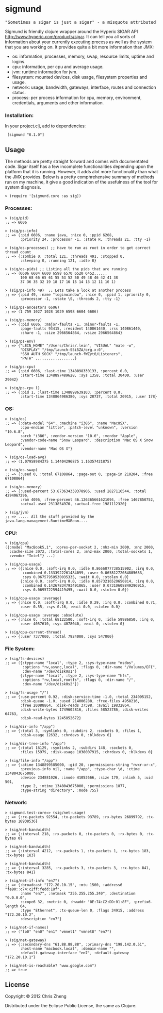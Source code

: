 # sigmund

<pre>
"Sometimes a sigar is just a sigar" - a misquote attributed to Mr Freud
</pre>

Sigmund is friendly clojure wrapper around the Hyperic SIGAR API http://www.hyperic.com/products/sigar. It can tell you all sorts of information about your currently executing process as well as the system that you are working on. It provides quite a bit more information than JMX:

 - os:          information, processes, memory, swap, resource limits, uptime and logins.
 - cpu:         information, per cpu and average usage.
 - jvm:         runtime information for jvm.
 - filesystem:  mounted devices, disk usage, filesystem properties and usage.
 - network:     usage, bandwidth, gateways, interface, routes and connection status.
 - process:     per process information for cpu, memory, environment, credentials, arguments and other information.


### Installation:

In your project.clj, add to dependencies:

     [sigmund "0.1.0"]

## Usage

The methods are pretty straight forward and comes with documentated code. Sigar itself has a few incomplete functionalities depending upon the platform that it is running. However, it adds alot more functionality than what the JMX provides. Below is a pretty comphrehensive summary of methods run on my machine, it give a good indication of the usefulness of the tool for system diagnosis.

    > (require '[sigmund.core :as sig])

### Processes:

    > (sig/pid)
    ;; => 6606

    > (sig/ps-info)
    ;; => {:pid 6606, :name java, :nice 0, :ppid 6208,
           :priority 24, :processor -1, :state R, :threads 21, :tty -1}

    > (sig/os-processes) ;; Have to run as root in order to get correct thread count
    ;; => {:zombie 0, :total 121, :threads 491, :stopped 0,
           :sleeping 0, :running 121, :idle 0}

    > (sig/os-pids) ;; Listing all the pids that are running
    ;; => (6606 6604 6600 6598 6570 6520 6452......
           100 68 66 65 61 55 53 52 50 49 48 46 42 41 38
           37 36 35 32 19 18 17 16 15 14 13 12 11 10 1)

    > (sig/ps-info 49)  ;; Lets take a look at another process
    ;; => {:pid 49, :name "loginwindow", :nice 0, :ppid 1, :priority 0,
           :processor -1, :state \S, :threads 2, :tty -1}

    > (sig/ps-ancestors 6606)
    ;; => (1 759 1027 1028 1029 6598 6604 6606)

    > (sig/ps-memory)
    ;; => {:pid 6606, :major-faults -1, :minor-faults -1,
           :page-faults 93415, :resident 140861440, :rss 140861440,
           :share -1, :size 2966564864, :vsize 2966564864}

    > (sig/ps-env)
    ;; => {"LEIN_HOME" "/Users/Chris/.lein", "VISUAL" "mate -w",
           "DISPLAY" "/tmp/launch-S5i5ZA/org.x:0",
           "SSH_AUTH_SOCK" "/tmp/launch-fWZyt0/Listeners",
           "PATH" ..................}

    > (sig/ps-cpu)
    ;; => {:pid 6606, :last-time 1348898330133, :percent 0.0,
           :start-time 1348897489628, :sys 1358, :total 30400, :user 29042}

    > (sig/ps-cpu 1)
    ;; => {:pid 1, :last-time 1348898639103, :percent 0.0,
           :start-time 1348864986380, :sys 20737, :total 20915, :user 178}

### OS:

    > (sig/os)
    ;; => {:data-model "64", :machine "i386", :name "MacOSX",
           :cpu-endian "little", :patch-level "unknown", :version "10.6.8",
           :arch "i386", :vendor-version "10.6", :vendor "Apple",
           :vendor-code-name "Snow Leopard", :description "Mac OS X Snow Leopard",
           :vendor-name "Mac OS X"}

    > (sig/os-load-avg)
    ;; => (1.07958984375 1.14404296875 1.16357421875)

    > (sig/os-swap)
    ;; => {:used 0, :total 67108864, :page-out 0, :page-in 210204, :free 67108864}

    > (sig/os-memory)
    ;; => {:used-percent 53.873634338378906, :used 2827116544, :total 4294967296,
           :ram 4096, :free-percent 46.126365661621094, :free 1467850752,
           :actual-used 2313854976, :actual-free 1981112320}

    > (sig/jvm)
    ;; => ..... All the stuff provided by the java.lang.management.RuntimeMXBean....

### CPU:

    > (sig/cpu)
    ({:model "MacBook5,1", :cores-per-socket 2, :mhz-min 2000, :mhz 2000,
      :cache-size 3072, :total-cores 2, :mhz-max 2000, :total-sockets 1,
      :vendor "Intel"} ...)

    > (sig/cpu-usage)
    ;; => ({:nice 0.0, :soft-irq 0.0, :idle 0.8666077738515902, :irq 0.0,
            :combined 0.1333922261484099, :user 0.06581272084805653,
            :sys 0.06757950530035335, :wait 0.0, :stolen 0.0}
           {:nice 0.0, :soft-irq 0.0, :idle 0.8573216520650814, :irq 0.0,
            :combined 0.14267834793491865, :user 0.07310608849296915,
            :sys 0.0695722594419495, :wait 0.0, :stolen 0.0})

    > (sig/cpu-usage :average)
    ;; => {:nice 0.0, :soft-irq 0.0, :idle 0.29, :irq 0.0, :combined 0.71,
           :user 0.55, :sys 0.16, :wait 0.0, :stolen 0.0}

    > (sig/cpu-usage :average :absolute)
    ;; => {:nice 0, :total 68122500, :soft-irq 0, :idle 59986850, :irq 0,
           :user 4057610, :sys 4078040, :wait 0, :stolen 0}

    > (sig/cpu-current-thread)
    ;; => {:user 7377000, :total 7924000, :sys 547000}

### File System:

    > (sig/fs-devices)
    ;; => ({:type-name "local", :type 2, :sys-type-name "msdos",
            :options "rw,async,local", :flags 0, :dir-name "/Volumes/EFI",
            :dev-name "/dev/disk0s1"}
           {:type-name "local", :type 2, :sys-type-name "hfs",
            :options "rw,local,rootfs", :flags 0, :dir-name "/",
            :dev-name "/dev/disk0s2"})

    > (sig/fs-usage "/")
    ;; => {:use-percent 0.92, :disk-service-time -1.0, :total 234095152,
           :disk-queue -1.0, :used 214006288, :free-files 4958216,
           :free 20088864, :disk-reads 37598, :avail 19832864,
           :disk-write-bytes 1749602816, :files 58523786, :disk-writes 64763,
           :disk-read-bytes 1245852672}

    > (sig/dir-info "/app")
    ;; => {:total 3, :symlinks 0, :subdirs 2, :sockets 0, :files 1,
           :disk-usage 12632, :chrdevs 0, :blkdevs 0}

    > (sig/dir-tree-info "/app")
    ;; => {:total 16129, :symlinks 2, :subdirs 148, :sockets 0,
           :files 15979, :disk-usage 1038007915, :chrdevs 0, :blkdevs 0}

    > (sig/file-info "/app")
    ;; => {:atime 1348899585000, :gid 20, :permissions-string "rwxr-xr-x",
           :previous-info nil, :name "/app", :type-char \d, :ctime 1348043675000,
           :device 234881026, :inode 41052666, :size 170, :nlink 5, :uid 501,
           :type 2, :mtime 1348043675000, :permissions 1877,
           :type-string "directory", :mode 755}

### Network:

    > sigmund.test-core=> (sig/net-usage)
    ;; => {:rx-packets 92554, :tx-packets 93789, :rx-bytes 26899792, :tx-bytes 18938536}

    > (sig/net-bandwidth)
    ;; => {:interval 218, :rx-packets 0, :tx-packets 0, :rx-bytes 0, :tx-bytes 0}

    > (sig/net-bandwidth)
    ;; => {:interval 4212, :rx-packets 1, :tx-packets 1, :rx-bytes 183, :tx-bytes 183}

    > (sig/net-bandwidth)
    ;; => {:interval 3285, :rx-packets 3, :tx-packets 3, :rx-bytes 841, :tx-bytes 841}

    > (sig/net-if-info "en7")
    ;; => {:broadcast "172.20.10.15", :mtu 1500, :address6 "fe80::c74:c2ff:fedd:18f",
           :name "en7", :netmask "255.255.255.240", :destination "0.0.0.0",
           :scope6 32, :metric 0, :hwaddr "0E:74:C2:DD:01:8F", :prefix6-length 64,
           :type "Ethernet", :tx-queue-len 0, :flags 34915, :address "172.20.10.2",
           :description "en7"}

    > (sig/net-if-names)
    ;; => ("lo0" "en0" "en1" "vmnet1" "vmnet8" "en7")

    > (sig/net-gateway)
    ;; => {:secondary-dns "61.88.88.88", :primary-dns "198.142.0.51",
           :host-name "macbook.local", :domain-name "",
           :default-gateway-interface "en7", :default-gateway "172.20.10.1"}

    > (sig/net-is-reachable? "www.google.com")
    ;; => true


## License

Copyright © 2012 Chris Zheng

Distributed under the Eclipse Public License, the same as Clojure.
